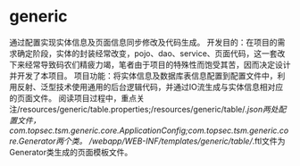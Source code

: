 # generic
通过配置实现实体信息及页面信息同步修改及代码生成。
开发目的：在项目的需求确定阶段，实体的封装经常改变，pojo、dao、service、页面代码，这一套改下来经常导致码农们精疲力竭，笔者由于项目的特殊性而饱受其苦，因而决定设计并开发了本项目。
项目功能：将实体信息及数据库表信息配置到配置文件中，利用反射、泛型技术使用通用的后台逻辑代码，并通过IO流生成与实体信息相对应的页面文件。
阅读项目过程中，重点关注/resources/generic/table.properties;/resources/generic/table/*.json两处配置文件，com.topsec.tsm.generic.core.ApplicationConfig;com.topsec.tsm.generic.core.Generator两个类。
/webapp/WEB-INF/templates/generic/table/*.ftl文件为Generator类生成的页面模板文件。